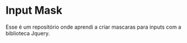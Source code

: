 # Input Mask

Esse é um repositório onde aprendi a criar mascaras para inputs com a biblioteca Jquery.
